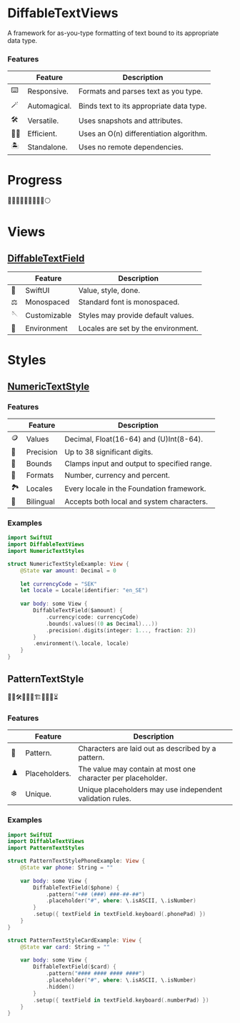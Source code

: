 # DiffableTextViews

A framework for as-you-type formatting of text bound to its appropriate data type.

### Features

|   | Feature | Description |
|---|---------|-------------|
| :keyboard: | Responsive. | Formats and parses text as you type. |
| :magic_wand: | Automagical. | Binds text to its appropriate data type. |
| :hammer_and_wrench: | Versatile. | Uses snapshots and attributes. |
| :running_man: | Efficient. | Uses an O(n) differentiation algorithm. |
| :desert_island: | Standalone. | Uses no remote dependencies. |

# Progress

🔵🔵🔵🔵🔵🔵🔵🔵🔵⚪️

# Views

## [DiffableTextField](../main/Notes/DiffableTextViews/DiffableTextField.md)

|   | Feature | Description |
|---|---------|-------------|
| :iphone: | SwiftUI | Value, style, done. |
| :balance_scale: | Monospaced | Standard font is monospaced. |
| :sewing_needle: | Customizable | Styles may provide default values. |
| :evergreen_tree: | Environment | Locales are set by the environment. |

# Styles

## [NumericTextStyle](../main/Notes/NumericTextStyles/NumericTextStyle.md)

### Features

|   | Feature | Description |
|---|---------|-------------|
| :coin: | Values | Decimal, Float(16-64) and (U)Int(8-64). |
| :bow_and_arrow: | Precision | Up to 38 significant digits. |
| :bricks: | Bounds | Clamps input and output to specified range. |
| :art: | Formats | Number, currency and percent. |
| :national_park: | Locales | Every locale in the Foundation framework. |
| :book: | Bilingual | Accepts both local and system characters. |

### Examples

```swift
import SwiftUI
import DiffableTextViews
import NumericTextStyles

struct NumericTextStyleExample: View {
    @State var amount: Decimal = 0
    
    let currencyCode = "SEK"
    let locale = Locale(identifier: "en_SE")
    
    var body: some View {
        DiffableTextField($amount) {
            .currency(code: currencyCode)
            .bounds(.values((0 as Decimal)...))
            .precision(.digits(integer: 1..., fraction: 2))
        }
        .environment(\.locale, locale)
    }
}
```

## PatternTextStyle

👷‍♂️🛠🚧🚧🧱🏗🧱🚧🚧⏳

### Features

|   | Feature | Description |
|---|---------|-------------|
| :checkered_flag: | Pattern. | Characters are laid out as described by a pattern. | 
| :chess_pawn: | Placeholders. | The value may contain at most one character per placeholder. | 
| :snowflake: | Unique. | Unique placeholders may use independent validation rules. |

### Examples

```swift
import SwiftUI
import DiffableTextViews
import PatternTextStyles

struct PatternTextStylePhoneExample: View {
    @State var phone: String = ""
    
    var body: some View {
        DiffableTextField($phone) {
            .pattern("+## (###) ###-##-##")
            .placeholder("#", where: \.isASCII, \.isNumber)
        }
        .setup({ textField in textField.keyboard(.phonePad) })
    }
}

struct PatternTextStyleCardExample: View {
    @State var card: String = ""
    
    var body: some View {
        DiffableTextField($card) {
            .pattern("#### #### #### ####")
            .placeholder("#", where: \.isASCII, \.isNumber)
            .hidden()
        }
        .setup({ textField in textField.keyboard(.numberPad) })
    }
}

```
